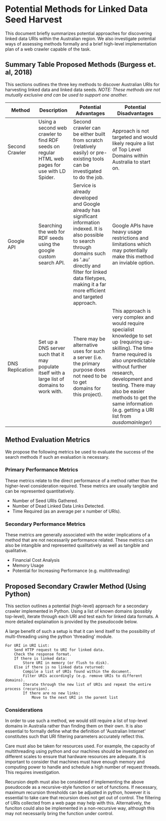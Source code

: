 # Potential Methods for Linked Data Seed Harvest
This document briefly summarizes potential approaches for discovering linked data URIs within the Australian region. We also investigate potential ways of assessing methods formally and a brief high-level implementation plan of a web crawler capable of the task.

## Summary Table Proposed Methods (Burgess et. al, 2018)
This sections outlines the three key methods to discover Australian URIs for harvesting linked data and linked data seeds. *NOTE: These methods are not mutually exclusive and can be used to support one another.*

| Method | Description | Potential Advantages | Potential Disadvantages |
|--------|-------------|----------------------|-------------------------|
| Second Crawler | Using a second web crawler to find RDF seeds on regular HTML web pages for use with LD Spider. | Second crawler can be either built from scratch (relatively easily) or pre-existing tools can be investigated to do the job.| Approach is not targeted and would likely require a list of Top Level Domains within Australia to start on.|
| Google API | Searching the web for RDF seeds using the google custom search API. | Service is already developed and Google already has significant information indexed. It is also possible to search through domains such as '.au' directly and filter for linked data filetypes, making it a far more efficient and targeted approach. | Google APIs have heavy usage restrictions and limitations which may potentially make this method an inviable option. |
| DNS Replication | Set up a DNS server such that it may populate itself with a large list of domains to work with. | There may be alternative uses for such a server (i.e. the primary purpose does not need to be to get domains for this project).| This approach is very complex and would require specialist knowledge to set up (requiring up-skilling). The time frame required is also unpredictable without further research, development and testing. There may also be easier methods to get the same information (e.g. getting a URI list from *ausdomainleger*) |

## Method Evaluation Metrics
We propose the following metrics be used to evaluate the success of the search methods if such an evaluation is necessary.

### Primary Performance Metrics
These metrics relate to the direct performance of a method rather than the higher-level consideration required. These metrics are usually tangible and can be represented quantitatively.

- Number of Seed URIs Gathered.
- Number of Dead Linked Data Links Detected.
- Time Required (as an average per x number of URIs).

### Secondary Performance Metrics
These metrics are generally associated with the wider implications of a method that are not necessarily performance related. These metrics can also be intangible and represented qualitatively as well as tangible and qualitative.

- Financial Cost Analysis
- Memory Usage
- Potential for Increasing Performance (e.g. multithreading)

## Proposed Secondary Crawler Method (Using Python)
This section outlines a potential (high-level) approach for a secondary crawler implemented in Python. Using a list of known domains (possibly top-level), iterate through each URI and test each for linked data formats. A more detailed explaination is provided by the pseudocode below.

A large benefit of such a setup is that it can lend itself to the possibility of multi-threading using the python 'threading' module.

```
For URI in URI List:
	Send HTTP request to URI for linked data.
    Check the response format.
    If there is linked data:
    	Store URI in memory (or flush to disk).
    Else if there is no linked data returned:
    	Compile a list of URIs found within the document.
        Filter URIs accordingly (e.g. remove URIs to different domains).
        Iterate through the new list of URIs and repeat the entire process (recursion).
		If there are no new links:
        	Move to the next URI in the parent list
```

### Considerations
In order to use such a method, we would still require a list of top-level domains in Australia rather than finding them on their own. It is also essential to formally define what the definition of 'Australian Internet' constitutes such that URI filtering parameters accurately reflect this.

Care must also be taken for resources used. For example, the capacity of multithreading using python and our machines should be investigated on different scales to ensure that hardware resources are adequate. It is important to consider that machines must have enough memory and computing power to handle and schedule a high number of request threads. This requires investigation.

Recursion depth must also be considered if implementing the above pseudocode as a recursive-style function or set of functions. If necessary, maximum recursion thresholds can be adjusted in python, however it is essential to take care that recursion does not get out of control. The filtering of URIs collected from a web page may help with this. Alternatively, the funciton could also be implemented in a non-recursive way, although this may not necessarily bring the function under control.